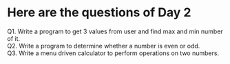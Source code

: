 # Here are the questions of Day 2

Q1. Write a program to get 3 values from user and find max and min number of it.<br>
Q2. Write a program to determine whether a number is even or odd.<br>
Q3. Write a menu driven calculator to perform operations on two numbers.
